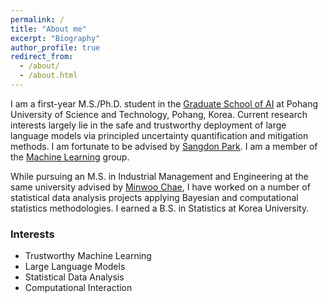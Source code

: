 ```yaml
---
permalink: /
title: "About me"
excerpt: "Biography"
author_profile: true
redirect_from: 
  - /about/
  - /about.html
---
```



I am a first-year M.S./Ph.D. student in the [Graduate School of AI](https://ai.postech.ac.kr/) at Pohang University of Science and Technology, Pohang, Korea. Current research interests largely lie in the safe and trustworthy deployment of large language models via principled uncertainty quantification and mitigation methods. I am fortunate to be advised by [Sangdon Park](https://sangdon.github.io/). I am a member of the [Machine Learning](https://ml.postech.ac.kr/) group.

While pursuing an M.S. in Industrial Management and Engineering at the same university advised by [Minwoo Chae](https://sds.postech.ac.kr/), I have worked on a number of statistical data analysis projects applying Bayesian and computational statistics methodologies. I earned a B.S. in Statistics at Korea University.


### Interests
- Trustworthy Machine Learning
- Large Language Models
- Statistical Data Analysis
- Computational Interaction
